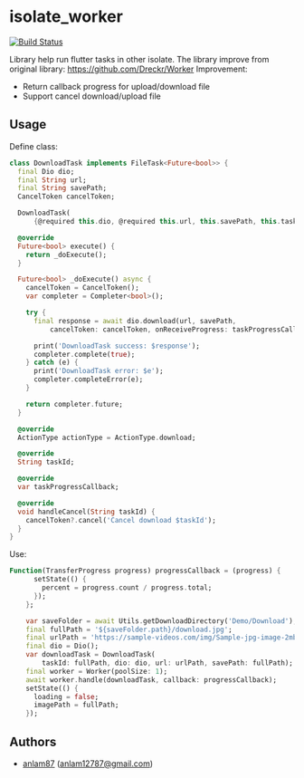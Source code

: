 # isolate_worker

[![Build Status](https://travis-ci.org/fluttervn/isolate_woker.svg?branch=master)](https://travis-ci.org/fluttervn/isolate_woker)

Library help run flutter tasks in other isolate. The library improve from original library: https://github.com/Dreckr/Worker
Improvement:
- Return callback progress for upload/download file
- Support cancel download/upload file

## Usage

Define class:
```dart
class DownloadTask implements FileTask<Future<bool>> {
  final Dio dio;
  final String url;
  final String savePath;
  CancelToken cancelToken;

  DownloadTask(
      {@required this.dio, @required this.url, this.savePath, this.taskId});

  @override
  Future<bool> execute() {
    return _doExecute();
  }

  Future<bool> _doExecute() async {
    cancelToken = CancelToken();
    var completer = Completer<bool>();

    try {
      final response = await dio.download(url, savePath,
          cancelToken: cancelToken, onReceiveProgress: taskProgressCallback);

      print('DownloadTask success: $response');
      completer.complete(true);
    } catch (e) {
      print('DownloadTask error: $e');
      completer.completeError(e);
    }

    return completer.future;
  }

  @override
  ActionType actionType = ActionType.download;

  @override
  String taskId;

  @override
  var taskProgressCallback;

  @override
  void handleCancel(String taskId) {
    cancelToken?.cancel('Cancel download $taskId');
  }
}
```
Use:
```dart
Function(TransferProgress progress) progressCallback = (progress) {
      setState(() {
        percent = progress.count / progress.total;
      });
    };

    var saveFolder = await Utils.getDownloadDirectory('Demo/Download');
    final fullPath = '${saveFolder.path}/download.jpg';
    final urlPath = 'https://sample-videos.com/img/Sample-jpg-image-2mb.jpg';
    final dio = Dio();
    var downloadTask = DownloadTask(
        taskId: fullPath, dio: dio, url: urlPath, savePath: fullPath);
    final worker = Worker(poolSize: 1);
    await worker.handle(downloadTask, callback: progressCallback);
    setState(() {
      loading = false;
      imagePath = fullPath;
    });
```

## Authors
- [anlam87](https://github.com/anticafe) (anlam12787@gmail.com)
